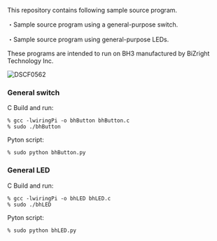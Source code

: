 This repository contains following sample source program.

・Sample source program using a general-purpose switch.

・Sample source program using general-purpose LEDs.

These programs are intended to run on BH3 manufactured by BiZright Technology Inc.

![DSCF0562](./DSCF0562.JPG)


### General switch

C Build and run:

```
% gcc -lwiringPi -o bhButton bhButton.c
% sudo ./bhButton
```

Pyton script:					

```
% sudo python bhButton.py
```



### General LED

C Build and run:			

```
% gcc -lwiringPi -o bhLED bhLED.c
% sudo ./bhLED
```

Pyton script:					

```
% sudo python bhLED.py
```


